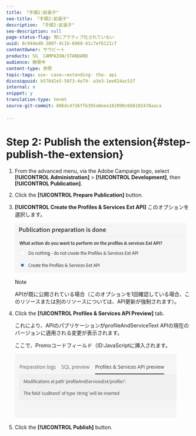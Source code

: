 ```yaml
---
title: 「手順2:拡張子"
seo-title: 「手順2:拡張子"
description: 「手順2:拡張子"
seo-description: null
page-status-flag: 常にアクティブ化されていない
uuid: 0c944ed0-3007-4c1b-8960-41c7ef6121cf
contentOwner: サウビート
products: SG_ CAMPAIGN/STANDARD
audience: 開発中
content-type: 参照
topic-tags: use- case——extending- the- api
discoiquuid: b57042e5-5073-4e79- a3e3-1ee824ac537
internal: n
snippet: y
translation-type: tm+mt
source-git-commit: 806dc4736ffb395a0eea102090c688102478aaca

---
```



# Step 2: Publish the extension{#step-publish-the-extension}

1. From the advanced menu, via the Adobe Campaign logo, select **[!UICONTROL Administration]** &gt; **[!UICONTROL Development]**, then **[!UICONTROL Publication]**.
1. Click the **[!UICONTROL Prepare Publication]** button.
1. **[!UICONTROL Create the Profiles & Services Ext API]** このオプションを選択します。

   ![](assets/create-profile-and-services-api.png)

   >[!NOTE]
   >
   >APIが既に公開されている場合（このオプションを1回確認している場合、このリソースまたは別のリソースについては、API更新が強制されます）。

1. Click the **[!UICONTROL Profiles & Services API Preview]** tab.

   これにより、APIのパブリケーションがprofileAndServiceText APIの現在のバージョンに適用される変更が表示されます。

   ここで、Promoコードフィールド（ID:JavaScriptに挿入されます。

   ![](assets/extendpandsapi_diff.png)

1. Click the **[!UICONTROL Publish]** button.

